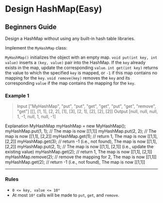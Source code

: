 # Design HashMap(Easy)

## Beginners Guide

Design a HashMap without using any built-in hash table libraries.

Implement the `MyHashMap` class:

`MyHashMap()` initializes the object with an empty map.
`void put(int key, int value)` inserts a `(key, value)` pair into the HashMap. If the `key` already exists in the map, update the corresponding `value`.
`int get(int key)` returns the value to which the specified `key` is mapped, or `-1` if this map contains no mapping for the `key`.
`void remove(key)` removes the `key` and its corresponding `value` if the map contains the mapping for the `key`.

### Example 1

>Input
["MyHashMap", "put", "put", "get", "get", "put", "get", "remove", "get"]
[[], [1, 1], [2, 2], [1], [3], [2, 1], [2], [2], [2]]
Output
[null, null, null, 1, -1, null, 1, null, -1]

Explanation
MyHashMap myHashMap = new MyHashMap();
myHashMap.put(1, 1); // The map is now [[1,1]]
myHashMap.put(2, 2); // The map is now [[1,1], [2,2]]
myHashMap.get(1);    // return 1, The map is now [[1,1], [2,2]]
myHashMap.get(3);    // return -1 (i.e., not found), The map is now [[1,1], [2,2]]
myHashMap.put(2, 1); // The map is now [[1,1], [2,1]] (i.e., update the existing value)
myHashMap.get(2);    // return 1, The map is now [[1,1], [2,1]]
myHashMap.remove(2); // remove the mapping for 2, The map is now [[1,1]]
myHashMap.get(2);    // return -1 (i.e., not found), The map is now [[1,1]]

---

### Rules

* `0 <= key, value <= 10⁶`
* At most `10⁴` calls will be made to `put`, `get`, and `remove`.
